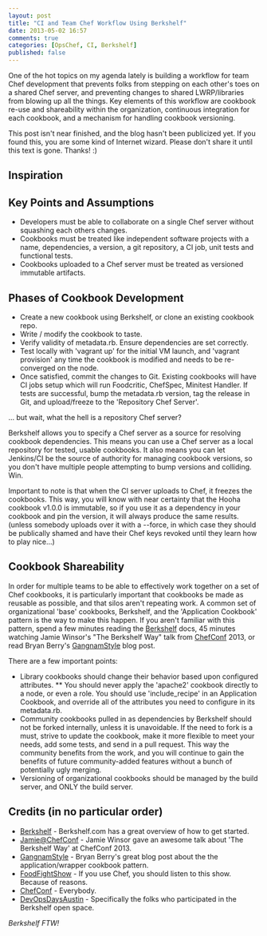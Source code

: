 ```yaml
---
layout: post
title: "CI and Team Chef Workflow Using Berkshelf"
date: 2013-05-02 16:57
comments: true
categories: [OpsChef, CI, Berkshelf]
published: false
---
```


One of the hot topics on my agenda lately is building a workflow for team Chef development that prevents folks from
stepping on each other's toes on a shared Chef server, and preventing changes to shared LWRP/libraries from blowing up
all the things.  Key elements of this workflow are cookbook re-use and shareability within the organization, continuous
integration for each cookbook, and a mechanism for handling cookbook versioning.

<!--more-->


This post isn't near finished, and the blog hasn't been publicized yet.  If you found this, you are some kind of Internet wizard.  Please don't share it until this text is gone.  Thanks!  :)


Inspiration
-----------






Key Points and Assumptions
--------------------------
- Developers must be able to collaborate on a single Chef server without squashing each others changes.
- Cookbooks must be treated like independent software projects with a name, dependencies, a version, a git repository, a CI job, unit tests and functional tests.
- Cookbooks uploaded to a Chef server must be treated as versioned immutable artifacts.  

Phases of Cookbook Development
------------------------------

* Create a new cookbook using Berkshelf, or clone an existing cookbook repo.
* Write / modify the cookbook to taste.
* Verify validity of metadata.rb.  Ensure dependencies are set correctly.
* Test locally with 'vagrant up' for the initial VM launch, and 'vagrant provision' any time the cookbook is modified and needs to be re-converged on the node.
* Once satisfied, commit the changes to Git.  Existing cookbooks will have CI jobs setup which will run Foodcritic, ChefSpec, Minitest Handler.  If tests are successful, bump the metadata.rb version, tag the release in Git, and upload/freeze to the 'Repository Chef Server'.

... but wait, what the hell is a repository Chef server?

Berkshelf allows you to specify a Chef server as a source for resolving cookbook dependencies.  This means you can use a Chef server as a local repository for tested, usable cookbooks.  It also means you can let Jenkins/CI be the source of authority for managing cookbook versions, so you don't have multiple people attempting to bump versions and colliding.  Win.

Important to note is that when the CI server uploads to Chef, it freezes the cookbooks.  This way, you will know with near certainty that the Hooha cookbook v1.0.0 is immutable, so if you use it as a dependency in your cookbook and pin the version, it will always produce the same results. (unless somebody uploads over it with a --force, in which case they should be publically shamed and have their Chef keys revoked until they learn how to play nice...)

Cookbook Shareability
---------------------

In order for multiple teams to be able to effectively work together on a set of Chef cookbooks, it is particularly important that cookbooks be made as reusable as possible, and that silos aren't repeating work.  A common set of organizational 'base' cookbooks, Berkshelf, and the 'Application Cookbook' pattern is the way to make this happen.  If you aren't familiar with this pattern, spend a few minutes reading the [Berkshelf] docs, 45 minutes watching Jamie Winsor's "The Berkshelf Way" talk from [ChefConf] 2013, or read Bryan Berry's [GangnamStyle] blog post. 

There are a few important points:

* Library cookbooks should change their behavior based upon configured attributes.
** You should never apply the 'apache2' cookbook directly to a node, or even a role.  You should use 'include_recipe' in an Application Cookbook, and override all of the attributes you need to configure in its metadata.rb.
* Community cookbooks pulled in as dependencies by Berkshelf should not be forked internally, unless it is unavoidable.  If the need to fork is a must, strive to update the cookbook, make it more flexible to meet your needs, add some tests, and send in a pull request.  This way the community benefits from the work, and you will continue to gain the benefits of future community-added features without a bunch of potentially ugly merging.
* Versioning of organizational cookbooks should be managed by the build server, and ONLY the build server.

Credits (in no particular order)
--------------------------------

* [Berkshelf] - Berkshelf.com has a great overview of how to get started.
* [Jamie@ChefConf] - Jamie Winsor gave an awesome talk about 'The Berkshelf Way' at ChefConf 2013.
* [GangnamStyle] - Bryan Berry's great blog post about the the application/wrapper cookbook pattern.
* [FoodFightShow] - If you use Chef, you should listen to this show.  Because of reasons.
* [ChefConf] - Everybody.
* [DevOpsDaysAustin] - Specifically the folks who participated in the Berkshelf open space.



*Berkshelf FTW!*

  [Berkshelf]: http://berkshelf.com/
  [Jamie@ChefConf]: http://www.youtube.com/watch?v=hYt0E84kYUI
  [GangnamStyle]: http://devopsanywhere.blogspot.com/2012/11/how-to-write-reusable-chef-cookbooks.html
  [FoodFightShow]: http://www.foodfightshow.org
  [ChefConf]: http://chefconf.opscode.com/
  [DevOpsDaysAustin]: http://devopsdays.org/events/2013-austin/
  
  

    
